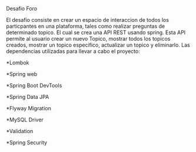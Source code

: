 Desafio Foro

El desafio consiste en crear un espacio de interaccion de todos los particpantes en una plataforma, tales como realizar preguntas de determinado topico. 
El cual se crea una API REST usando spring.
Esta API permite al usuario crear un nuevo Topico, mostrar todos los topicos creados, mostrar un topico especifico, actualizar un topico y eliminarlo.
Las dependencias utilizadas para llevar a cabo el proyecto:

*Lombok

*Spring web

*Spring Boot DevTools

*Spring Data JPA

*Flyway Migration

*MySQL Driver

*Validation

*Spring Security
